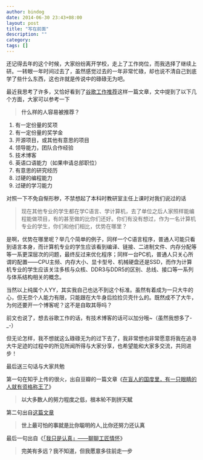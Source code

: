 ```yaml
---
author: bindog
date: 2014-06-30 23:43+08:00
layout: post
title: "写在前面"
description: ""
category: 
tags: []
---
```


还记得去年的这个时候，大家纷纷离开学校，走上了工作岗位，而我选择了继续上研。一转眼一年时间过去了，虽然感觉过去的一年非常忙碌，却也说不清自己到底学了些什么东西，这也许就是传说中的碌碌无为吧。

最近我思考了许多，又恰好看到了[谷歌工作推荐](http://diaorui.net/archives/770)这样一篇文章，文中提到了以下几个方面，大家可以参考一下
>**什么样的人容易被推荐？**
1. 有一定份量的奖项
2. 有一定份量的奖学金
3. 开源项目，或其他有意思的项目
4. 领导能力，团队合作经验
5. 技术博客
6. 英语口语能力（如果申请总部职位）
7. 有意思的研究经历
8. 过硬的编程能力
9. 过硬的学习能力

对照一下不免自惭形秽，不禁想起了本科时教研室主任上课时对我们说过的话
>现在其他专业的学生都在学C语言、学计算机，去了单位之后人家照样能编程能做项目，有的甚至做的比你们还好。你们有没有想过，作为一名计算机专业的学生，你们和他们相比，优势在哪里？

是啊，优势在哪里呢？举几个简单的例子，同样一个C语言程序，普通人可能只看到语言本身，而计算机专业的学生应该看到编译、链接、二进制文件、内存分配等等一系更深层次的问题，最终反过来优化程序；同样一台PC机，普通人只关心所谓的配置——CPU主频、内存大小、显卡型号、机械硬盘还是SSD，而作为计算机专业的学生应该关注多核与众核、DDR3与DDR5的区别、总线、接口等一系列与体系结构相关的概念。

当然以上纯属个人YY，其实我自己也达不到这个标准。虽然有着成为一只大牛的心，但无奈个人能力有限，只能跟在大牛身后捡捡贝壳什么的。既然成不了大牛，为何还要开一个博客呢？这不是自取其辱吗？

前文也说了，想去谷歌工作的话，有技术博客的话可以加分哦~（虽然我想多了-_-）

但无论怎样，我不想就这么碌碌无为的过下去了，我非常想也非常愿意将我在追寻大牛足迹的过程中的所见所闻所得与大家分享，也希望能和大家多交流，共同进步！

最后送三句话与大家共勉

第一句在知乎上传的很火，出自豆瓣的一篇文章《[在盲人的国度里，有一只眼睛的人就有资格称王了](http://www.douban.com/note/308965385/)》
>**以大多数人的努力程度之低，根本轮不到拼天赋**

第二句出自[这篇文章](http://www.lz13.cn/qingchunlizhi/20079.html)
>**世上最可怕的事就是比你聪明的人,比你还努力还认真**

最后一句出自《[「我只是认真」——聊聊工匠情怀](http://blog.hesey.net/2014/05/im-just-conscientious-talking-about-feelings-of-artisans.html)》
>**完美有多远？我不知道，但我愿意多往前走一步**